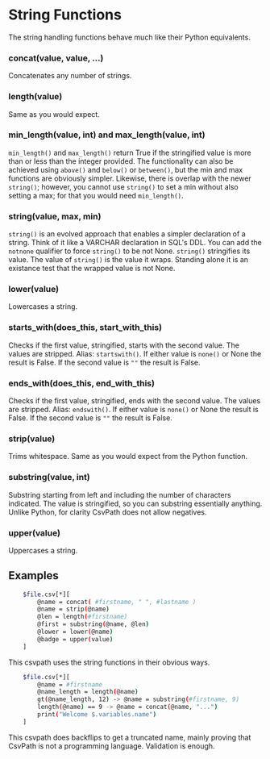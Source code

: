 
# String Functions

The string handling functions behave much like their Python equivalents.

### concat(value, value, ...)

Concatenates any number of strings.

### length(value)

Same as you would expect.

### min_length(value, int) and max_length(value, int)

`min_length()` and `max_length()` return True if the stringified value is more than or less than the integer provided. The functionality can also be achieved using `above()` and `below()` or `between()`, but the min and max functions are obviously simpler. Likewise, there is overlap with the newer `string()`; however, you cannot use `string()` to set a min without also setting a max; for that you would need `min_length()`.

### string(value, max, min)

`string()` is an evolved approach that enables a simpler declaration of a string. Think of it like a VARCHAR declaration in SQL's DDL. You can add the `notnone` qualifier to force `string()` to be not None. `string()` stringifies its value. The value of `string()` is the value it wraps. Standing alone it is an existance test that the wrapped value is not None.

### lower(value)

Lowercases a string.

### starts_with(does_this, start_with_this)

Checks if the first value, stringified, starts with the second value. The values are stripped. Alias: `startswith()`. If either value is `none()` or None the result is False. If the second value is `""` the result is False.

### ends_with(does_this, end_with_this)

Checks if the first value, stringified, ends with the second value. The values are stripped. Alias: `endswith()`.  If either value is `none()` or None the result is False. If the second value is `""` the result is False.


### strip(value)

Trims whitespace. Same as you would expect from the Python function.

### substring(value, int)

Substring starting from left and including the number of characters indicated. The value is stringified, so you can substring essentially anything. Unlike Python, for clarity CsvPath does not allow negatives.

### upper(value)

Uppercases a string.

## Examples

```bash
    $file.csv[*][
        @name = concat( #firstname, " ", #lastname )
        @name = strip(@name)
        @len = length(#firstname)
        @first = substring(@name, @len)
        @lower = lower(@name)
        @badge = upper(value)
    ]
```

This csvpath uses the string functions in their obvious ways.

```bash
    $file.csv[*][
        @name = #firstname
        @name_length = length(@name)
        gt(@name_length, 12) -> @name = substring(#firstname, 9)
        length(@name) == 9 -> @name = concat(@name, "...")
        print("Welcome $.variables.name")
    ]
```

This csvpath does backflips to get a truncated name, mainly proving that CsvPath is not a programming language. Validation is enough.


